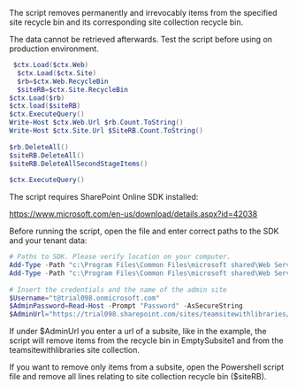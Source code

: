 The script removes permanently and irrevocably items from the specified site recycle bin and its corresponding site collection recycle bin. 

The data cannot be retrieved afterwards. Test the script before using on production environment.
 
```PowerShell
 $ctx.Load($ctx.Web) 
  $ctx.Load($ctx.Site) 
  $rb=$ctx.Web.RecycleBin 
  $siteRB=$ctx.Site.RecycleBin 
$ctx.Load($rb) 
$ctx.load($siteRB) 
$ctx.ExecuteQuery() 
Write-Host $ctx.Web.Url $rb.Count.ToString() 
Write-Host $ctx.Site.Url $SiteRB.Count.ToString() 
 
$rb.DeleteAll() 
$siteRB.DeleteAll() 
$siteRB.DeleteAllSecondStageItems() 
 
$ctx.ExecuteQuery()
 ```

The script requires SharePoint Online SDK installed:

https://www.microsoft.com/en-us/download/details.aspx?id=42038

Before running the script, open the file and enter correct paths to the SDK and your tenant data:

 

 

```PowerShell
# Paths to SDK. Please verify location on your computer. 
Add-Type -Path "c:\Program Files\Common Files\microsoft shared\Web Server Extensions\16\ISAPI\Microsoft.SharePoint.Client.dll"  
Add-Type -Path "c:\Program Files\Common Files\microsoft shared\Web Server Extensions\16\ISAPI\Microsoft.SharePoint.Client.Runtime.dll"  
 
# Insert the credentials and the name of the admin site 
$Username="t@trial098.onmicrosoft.com" 
$AdminPassword=Read-Host -Prompt "Password" -AsSecureString 
$AdminUrl="https://trial098.sharepoint.com/sites/teamsitewithlibraries/EmptySubsite1"
``` 
 

If under $AdminUrl you enter a url of a subsite, like in the example, the script will remove items from the recycle bin in EmptySubsite1 and from the teamsitewithlibraries site collection.

If you want to remove only items from a subsite, open the Powershell script file and remove all lines relating to site collection recycle bin ($siteRB).

 
